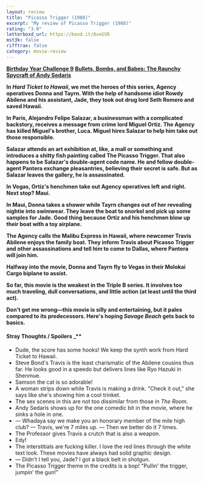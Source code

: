 ```yaml
---
layout: review
title: "Picasso Trigger (1988)"
excerpt: "My review of Picasso Trigger (1988)"
rating: "3.0"
letterboxd_url: https://boxd.it/8veSSR
mst3k: false
rifftrax: false
category: movie-review
---
```


<b><a href="https://boxd.it/sWI7Y">Birthday Year Challenge 9</a></b>
<b><a href="https://boxd.it/xqceO">Bullets, Bombs, and Babes: The Raunchy Spycraft of Andy Sedaris</a>

In <i>Hard Ticket to Hawaii</i>, we met the heroes of this series, Agency operatives Donna and Tayrn. With the help of handsome idiot Rowdy Abilene and his assistant, Jade, they took out drug lord Seth Romero and saved Hawaii.

In Paris, Alejandro Felipe Salazar, a businessman with a complicated backstory, receives a message from crime lord Miguel Ortiz. The Agency has killed Miguel's brother, Luca. Miguel hires Salazar to help him take out those responsible.

Salazar attends an art exhibition at, like, a mall or something and introduces a shitty fish painting called The Picasso Trigger. That also happens to be Salazar's double-agent code name. He and fellow double-agent Pantera exchange pleasantries, believing their secret is safe. But as Salazar leaves the gallery, he is assassinated.

In Vegas, Ortiz's henchmen take out Agency operatives left and right. Next stop? Maui.

In Maui, Donna takes a shower while Tayrn changes out of her revealing nightie into swimwear. They leave the boat to snorkel and pick up some samples for Jade. Good thing because Ortiz and his henchmen blow up their boat with a toy airplane.

The Agency calls the Malibu Express in Hawaii, where newcomer Travis Abilene enjoys the family boat. They inform Travis about Picasso Trigger and other assassinations and tell him to come to Dallas, where Pantera will join him.

Halfway into the movie, Donna and Tayrn fly to Vegas in their Molokai Cargo biplane to assist.

So far, this movie is the weakest in the Triple B series. It involves too much traveling, dull conversations, and little action (at least until the third act).

Don't get me wrong—this movie is silly and entertaining, but it pales compared to its predecessors. Here's hoping <i>Savage Beach</i> gets back to basics.

#### Stray Thoughts / Spoilers \_\*\*</b>

- Dude, the score has some hooks! We keep the synth work from Hard Ticket to Hawaii.
- Steve Bond's Travis is the least charismatic of the Abilene cousins thus far. He looks good in a speedo but delivers lines like Ryo Hazuki in Shenmue.
- Samson the cat is so adorable!
- A woman strips down while Travis is making a drink. "Check it out," she says like she's showing him a cool trinket.
- The sex scenes in this are not too dissimilar from those in <i>The Room</i>.
- Andy Sedaris shows up for the one comedic bit in the movie, where he sinks a hole in one.
- — Whadaya say we make you an honorary member of the mile high club? — Travis, we're 7 miles up. — Then we better do it 7 times.
- The Professor gives Travis a crutch that is also a weapon.
- Edy!
- The interstitials are fucking killer. I love the red lines through the white text look. These movies have always had solid graphic design.
- — Didn't I tell you, Jade? I got a black belt in shotgun.
- The Picasso Trigger theme in the credits is a bop! "Pullin' the trigger, jumpin' the gun!"
